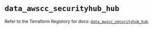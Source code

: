 # `data_awscc_securityhub_hub`

Refer to the Terraform Registory for docs: [`data_awscc_securityhub_hub`](https://registry.terraform.io/providers/hashicorp/awscc/0.70.0/docs/data-sources/securityhub_hub).

